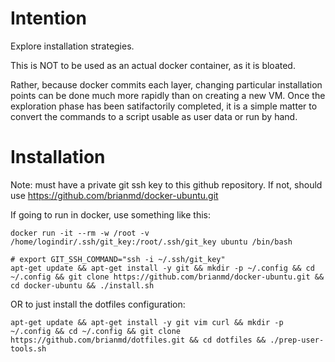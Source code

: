 # Intention

Explore installation strategies. 

This is NOT to be used as an actual
docker container, as it is bloated.

Rather, because docker commits each layer,
changing particular installation points can
be done much more rapidly than on creating
a new VM. Once the exploration phase has
been satifactorily completed, it is a simple
matter to convert the commands to a script
usable as user data or run by hand.

# Installation

Note: must have a private git ssh key to this github repository.
If not, should use https://github.com/brianmd/docker-ubuntu.git

If going to run in docker, use something like this:
```
docker run -it --rm -w /root -v /home/logindir/.ssh/git_key:/root/.ssh/git_key ubuntu /bin/bash

# export GIT_SSH_COMMAND="ssh -i ~/.ssh/git_key"
apt-get update && apt-get install -y git && mkdir -p ~/.config && cd ~/.config && git clone https://github.com/brianmd/docker-ubuntu.git && cd docker-ubuntu && ./install.sh
```

OR to just install the dotfiles configuration:
```
apt-get update && apt-get install -y git vim curl && mkdir -p ~/.config && cd ~/.config && git clone https://github.com/brianmd/dotfiles.git && cd dotfiles && ./prep-user-tools.sh
```
